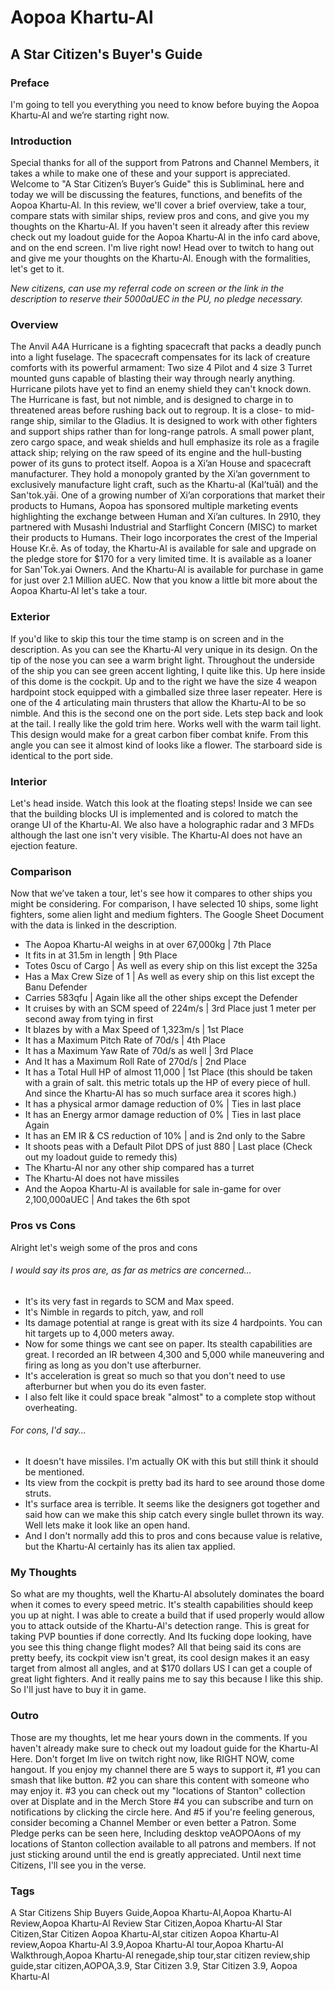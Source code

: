 # Aopoa Khartu-Al
## A Star Citizen's Buyer's Guide

### Preface
I'm going to tell you everything you need to know before buying the Aopoa Khartu-Al and we’re starting right now.

### Introduction
Special thanks for all of the support from Patrons and Channel Members, it takes a while to make one of these and your support is appreciated. Welcome to "A Star Citizen’s Buyer’s Guide" this is SubliminaL here and today we will be discussing the features, functions, and benefits of the Aopoa Khartu-Al. In this review, we'll cover a brief overview, take a tour, compare stats with similar ships, review pros and cons, and give you my thoughts on the Khartu-Al. If you haven't seen it already after this review check out my loadout guide for the Aopoa Khartu-Al in the info card above, and on the end screen. I'm live right now! Head over to twitch to hang out and give me your thoughts on the Khartu-Al. Enough with the formalities, let's get to it.

*New citizens, can use my referral code on screen or the link in the description to reserve their 5000aUEC in the PU, no pledge necessary.*

### Overview
The Anvil A4A Hurricane is a fighting spacecraft that packs a deadly punch into a light fuselage. The spacecraft compensates for its lack of creature comforts with its powerful armament: Two size 4 Pilot and 4 size 3 Turret mounted guns capable of blasting their way through nearly anything. Hurricane pilots have yet to find an enemy shield they can't knock down. The Hurricane is fast, but not nimble, and is designed to charge in to threatened areas before rushing back out to regroup. It is a close- to mid-range ship, similar to the Gladius. It is designed to work with other fighters and support ships rather than for long-range patrols. A small power plant, zero cargo space, and weak shields and hull emphasize its role as a fragile attack ship; relying on the raw speed of its engine and the hull-busting power of its guns to protect itself. 
Aopoa is a Xi’an House and spacecraft manufacturer. They hold a monopoly granted by the Xi’an government to exclusively manufacture light craft, such as the Khartu-al (Kal’tuāl) and the San'tok.yāi. One of a growing number of Xi’an corporations that market their products to Humans, Aopoa has sponsored multiple marketing events highlighting the exchange between Human and Xi’an cultures. In 2910, they partnered with Musashi Industrial and Starflight Concern (MISC) to market their products to Humans. Their logo incorporates the crest of the Imperial House Kr.ē.
As of today, the Khartu-Al is available for sale and upgrade on the pledge store for $170 for a very limited time. It is available as a loaner for San'Tok.yai Owners.
And the Khartu-Al is available for purchase in game for just over 2.1 Million aUEC. Now that you know a little bit more about the Aopoa Khartu-Al let's take a tour.

### Exterior
If you'd like to skip this tour the time stamp is on screen and in the description. As you can see the Khartu-Al very unique in its design. On the tip of the nose you can see a warm bright light. Throughout the underside of the ship you can see green accent lighting, I quite like this. Up here inside of this dome is the cockpit. Up and to the right we have the size 4 weapon hardpoint stock equipped with a gimballed size three laser repeater. Here is one of the 4 articulating main thrusters that allow the Khartu-Al to be so nimble. And this is the second one on the port side. Lets step back and look at the tail. I really like the gold trim here. Works well with the warm tail light. This design would make for a great carbon fiber combat knife. From this angle you can see it almost kind of looks like a flower. The starboard side is identical to the port side.

### Interior
Let's head inside. Watch this look at the floating steps! Inside we can see that the building blocks UI is implemented and is colored to match the orange UI of the Khartu-Al. We also have a holographic radar and 3 MFDs although the last one isn't very visible. The Khartu-Al does not have an ejection feature.

### Comparison
Now that we’ve taken a tour, let's see how it compares to other ships you might be considering. For comparison, I have selected 10 ships, some light fighters, some alien light and medium fighters. The Google Sheet Document with the data is linked in the description.

* The Aopoa Khartu-Al weighs in at over 67,000kg | 7th Place
* It fits in at 31.5m in length | 9th Place
* Totes 0scu of Cargo | As well as every ship on this list except the 325a
* Has a Max Crew Size of 1 | As well as every ship on this list except the Banu Defender
* Carries 583qfu | Again like all the other ships except the Defender
* It cruises by with an SCM speed of 224m/s | 3rd Place just 1 meter per second away from tying in first
* It blazes by with a Max Speed of 1,323m/s | 1st Place
* It has a Maximum Pitch Rate of 70d/s | 4th Place
* It has a Maximum Yaw Rate of 70d/s as well | 3rd Place
* And It has a Maximum Roll Rate of 270d/s | 2nd Place
* It has a Total Hull HP of almost 11,000 | 1st Place (this should be taken with a grain of salt. this metric totals up the HP of every piece of hull. And since the Khartu-Al has so much surface area it scores high.)
* It has a physical armor damage reduction of 0% | Ties in last place
* It has an Energy armor damage reduction of 0% | Ties in last place Again
* It has an EM IR & CS reduction of 10% | and is 2nd only to the Sabre
* It shoots peas with a Default Pilot DPS of just 880 | Last place (Check out my loadout guide to remedy this)
* The Khartu-Al nor any other ship compared has a turret
* The Khartu-Al does not have missiles
* And the Aopoa Khartu-Al is available for sale in-game for over 2,100,000aUEC | And takes the 6th spot

### Pros vs Cons
Alright let's weigh some of the pros and cons
###### I would say its pros are, as far as metrics are concerned...
* It's its very fast in regards to SCM and Max speed.
* It's Nimble in regards to pitch, yaw, and roll
* Its damage potential at range is great with its size 4 hardpoints. You can hit targets up to 4,000 meters away.
* Now for some things we cant see on paper. Its stealth capabilities are great. I recorded an IR between 4,300 and 5,000 while maneuvering and firing as long as you don't use afterburner.
* It's acceleration is great so much so that you don't need to use afterburner but when you do its even faster.
* I also felt like it could space break "almost" to a complete stop without overheating.

###### For cons, I'd say...
* It doesn't have missiles. I'm actually OK with this but still think it should be mentioned.
* Its view from the cockpit is pretty bad its hard to see around those dome struts.
* It's surface area is terrible. It seems like the designers got together and said how can we make this ship catch every single bullet thrown its way. Well lets make it look like an open hand.
* And I don't normally add this to pros and cons because value is relative, but the Khartu-Al certainly has its alien tax applied.

### My Thoughts
So what are my thoughts, well the Khartu-Al absolutely dominates the board when it comes to every speed metric. It's stealth capabilities should keep you up at night. I was able to create a build that if used properly would allow you to attack outside of the Khartu-Al's detection range. This is great for taking PVP bounties if done correctly. And Its fucking dope looking, have you see this thing change flight modes? All that being said its cons are pretty beefy, its cockpit view isn't great, its cool design makes it an easy target from almost all angles, and at $170 dollars US I can get a couple of great light fighters. And it really pains me to say this because I like this ship. So I'll just have to buy it in game.

### Outro
Those are my thoughts, let me hear yours down in the comments. If you haven't already make sure to check out my loadout guide for the Khartu-Al Here. Don't forget Im live on twitch right now, like RIGHT NOW, come hangout. If you enjoy my channel there are 5 ways to support it, #1 you can smash that like button. #2 you can share this content with someone who may enjoy it. #3 you can check out my "locations of Stanton" collection over at Displate and in the Merch Store #4 you can subscribe and turn on notifications by clicking the circle here. And #5 if you're feeling generous, consider becoming a Channel Member or even better a Patron. Some Pledge perks can be seen here, Including desktop veAOPOAons of my locations of Stanton collection available to all patrons and members. If not just sticking around until the end is greatly appreciated. Until next time Citizens, I'll see you in the verse.

### Tags
A Star Citizens Ship Buyers Guide,Aopoa Khartu-Al,Aopoa Khartu-Al Review,Aopoa Khartu-Al Review Star Citizen,Aopoa Khartu-Al Star Citizen,Star Citizen Aopoa Khartu-Al,star citizen Aopoa Khartu-Al review,Aopoa Khartu-Al 3.9,Aopoa Khartu-Al tour,Aopoa Khartu-Al Walkthrough,Aopoa Khartu-Al renegade,ship tour,star citizen review,ship guide,star citizen,AOPOA,3.9, Star Citizen 3.9, Star Citizen 3.9, Aopoa Khartu-Al
